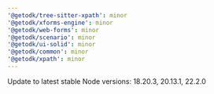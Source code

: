 ```yaml
---
'@getodk/tree-sitter-xpath': minor
'@getodk/xforms-engine': minor
'@getodk/web-forms': minor
'@getodk/scenario': minor
'@getodk/ui-solid': minor
'@getodk/common': minor
'@getodk/xpath': minor
---
```


Update to latest stable Node versions: 18.20.3, 20.13.1, 22.2.0
